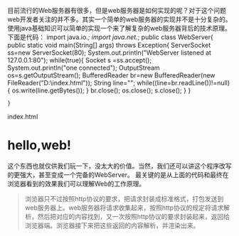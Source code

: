 目前流行的Web服务器有很多，但是web服务器是如何实现的呢？对于这个问题web开发者关注的并不多。其实一个简单的web服务器的实现并不是十分复杂的。使用java基础知识可以简单的实现一个来了解复杂的web服务器背后的技术原理。
下面是代码：
	import java.io.*;
	import java.net.*;
	public class WebServer{
		public static void main(String[] args) throws Exception{
			ServerSocket ss=new ServerSocket(80);
			System.out.println("WebServer listened at 127.0.0.1:80");
			while(true){
				Socket s =ss.accept();		
				System.out.println("one connected");
				OutputStream os=s.getOutputStream();
				BufferedReader br=new BufferedReader(new FileReader("D:\\index.html"));
				String line="";
				while((line=br.readLine())!=null){
					os.write(line.getBytes());
				}
				br.close();
				os.close();
				s.close();
			}
		}
		
	}
	
index.html
	<html>
	<body>
	<h1>hello,web!</h1>
	</body>
	</html>

这个东西也就仅供我们玩一下，没太大的价值。当然，我们还可以讲这个程序改写的更强大，甚至变成一个完备的WebServer。
最关键的是从上面的代码和最终在浏览器看到的效果我们可以理解Web的工作原理。
>浏览器只不过按照http协议的要求，把请求封装成标准格式，打包发送到web服务器上。web服务器将请求收集起来，按照http协议的规定将请求解析，然后把对应的内容找到，又一次按照http协议的要求封装起来，返回给浏览器端。浏览器接下来把这些返回的内容解析，并渲染出来。

